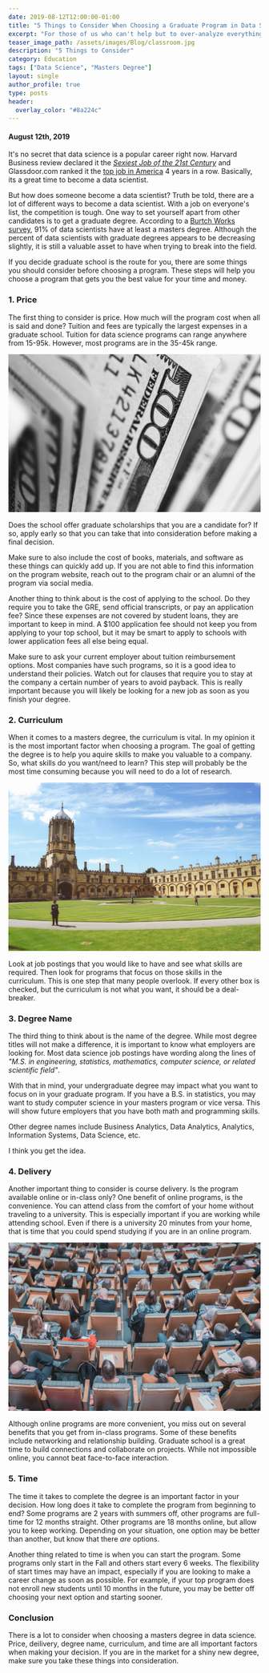 ```yaml
---
date: 2019-08-12T12:00:00-01:00
title: "5 Things to Consider When Choosing a Graduate Program in Data Science"
excerpt: "For those of us who can't help but to over-analyze everything"
teaser_image_path: /assets/images/Blog/classroom.jpg
description: "5 Things to Consider"
category: Education
tags: ["Data Science", "Masters Degree"]
layout: single
author_profile: true
type: posts
header:
  overlay_color: "#8a224c"
---
```




#### August 12th, 2019 


It's no secret that data science is a popular career right now. Harvard Business review declared it the [*Sexiest Job of the 21st Century*](https://hbr.org/2012/10/data-scientist-the-sexiest-job-of-the-21st-century) and Glassdoor.com ranked it the [top job in America](https://www.glassdoor.com/List/Best-Jobs-in-America-LST_KQ0,20.htm) 4 years in a row. Basically, its a great time to become a data scientist.

But how does someone become a data scientist? Truth be told, there are a lot of different ways to become a data scientist. With a job on everyone's list, the competition is tough. One way to set yourself apart from other candidates is to get a graduate degree. According to a [Burtch Works survey](https://www.burtchworks.com/2014/11/17/must-have-skills-to-become-a-data-scientist/), 91% of data scientists have at least a masters degree. Although the percent of data scientists with graduate degrees appears to be decreasing slightly, it is still a valuable asset to have when trying to break into the field.

If you decide graduate school is the route for you, there are some things you should consider before choosing a program. These steps will help you choose a program that gets you the best value for your time and money.


### 1. Price

The first thing to consider is price. How much will the program cost when all is said and done? Tuition and fees are typically the largest expenses in a graduate school. Tuition for data science programs can range anywhere from 15-95k. However, most programs are in the 35-45k range.

![Photo Caption](/assets/images/Blog/dsprograms/money.jpg)

Does the school offer graduate scholarships that you are a candidate for? If so, apply early so that you can take that into consideration before making a final decision.

Make sure to also include the cost of books, materials, and software as these things can quickly add up. If you are not able to find this information on the program website, reach out to the program chair or an alumni of the program via social media.

Another thing to think about is the cost of applying to the school. Do they require you to take the GRE, send official transcripts, or pay an application fee? Since these expenses are not covered by student loans, they are important to keep in mind. A $100 application fee should not keep you from applying to your top school, but it may be smart to apply to schools with lower application fees all else being equal.

Make sure to ask your current employer about tuition reimbursement options. Most companies have such programs, so it is a good idea to understand their policies. Watch out for clauses that require you to stay at the company a certain number of years to avoid payback. This is really important because you will likely be looking for a new job as soon as you finish your degree.


### 2. Curriculum
When it comes to a masters degree, the curriculum is vital. In my opinion it is the most important factor when choosing a program. The goal of getting the degree is to help you aquire skills to make you valuable to a company. So, what skills do you want/need to learn? This step will probably be the most time consuming because you will need to do a lot of research. 

![](/assets/images/Blog/dsprograms/university.jpg)

Look at job postings that you would like to have and see what skills are required. Then look for programs that focus on those skills in the curriculum. This is one step that many people overlook. If every other box is checked, but the curriculum is not what you want, it should be a deal-breaker.


### 3. Degree Name

The third thing to think about is the name of the degree. While most degree titles will not make a difference, it is important to know what employers are looking for. Most data science job postings have wording along the lines of *"M.S. in engineering, statistics, mathematics, computer science, or related scientific field"*.  

With that in mind, your undergraduate degree may impact what you want to focus on in your graduate program. If you have a B.S. in statistics, you may want to study computer science in your masters program or vice versa. This will show future employers that you have both math and programming skills. 

Other degree names include Business Analytics, Data Analytics, Analytics, Information Systems, Data Science, etc. 

I think you get the idea.


### 4. Delivery

Another important thing to consider is course delivery. Is the program available online or in-class only? One benefit of online programs, is the convenience. You can attend class from the comfort of your home without traveling to a university. This is especially important if you are working while attending school. Even if there is a university 20 minutes from your home, that is time that you could spend studying if you are in an online program.

![The benefits of in class learning may be outweighted by the inconvenience of travel](/assets/images/Blog/dsprograms/classroom.jpg)

Although online programs are more convenient, you miss out on several benefits that you get from in-class programs. Some of these benefits include networking and relationship building. Graduate school is a great time to build connections and collaborate on projects. While not impossible online, you cannot beat face-to-face interaction.



### 5. Time
The time it takes to complete the degree is an important factor in your decision. How long does it take to complete the program from beginning to end? Some programs are 2 years with summers off, other programs are full-time for 12 months straight. Other programs are 18 months online, but allow you to keep working. Depending on your situation, one option may be better than another, but know that there *are* options.

Another thing related to time is when you can start the program. Some programs only start in the Fall and others start every 6 weeks. The flexibility of start times may have an impact, especially if you are looking to make a career change as soon as possible. For example, if your top program does not enroll new students until 10 months in the future, you may be better off choosing your next option and starting sooner.

### Conclusion
There is a lot to consider when choosing a masters degree in data science. Price, deilivery, degree name, curriculum, and time are all important factors when making your decision. If you are in the market for a shiny new degree, make sure you take these things into consideration.

